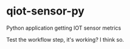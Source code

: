 # qiot-sensor-py
Python application getting IOT sensor metrics

Test the workflow step, it's working? I think so.
